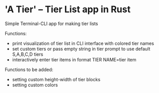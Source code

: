 # 'A Tier' – Tier List app in Rust

Simple Terminal-CLI app for making tier lists

Functions:
- print visualization of tier list in CLI interface with colored tier names
- set custom tiers or pass empty string in tier prompt to use default S,A,B,C,D tiers
- interactively enter tier items in format TIER NAME=tier item


Functions to be added:
- setting custom height-width of tier blocks
- setting custom colors